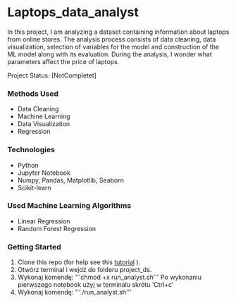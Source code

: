 # Laptops_data_analyst

In this project, I am analyzing a dataset containing information about laptops from online stores. The analysis process consists of data cleaning, data visualization, selection of variables for the model and construction of the ML model along with its evaluation. During the analysis, I wonder what parameters affect the price of laptops.

Project Status: [NotCompletet]

### Methods Used

* Data Cleaning
* Machine Learning
* Data Visualization
* Regression

### Technologies

* Python
* Jupyter Notebook
* Numpy, Pandas, Matplotlib, Seaborn
* Scikit-learn

### Used Machine Learning Algorithms

* Linear Regression
* Random Forest Regression

### Getting Started

1. Clone this repo (for help see this [tutorial](https://docs.github.com/en/repositories/creating-and-managing-repositories/cloning-a-repository) ).
2. Otwórz terminal i wejdź do folderu project_ds.
3. Wykonaj komendę:
'''chmod +x run_analyst.sh'''
Po wykonaniu pierwszego notebook użyj w terminalu skrótu 'Ctrl+c'
4. Wykonaj komendę: 
'''./run_analyst.sh'''